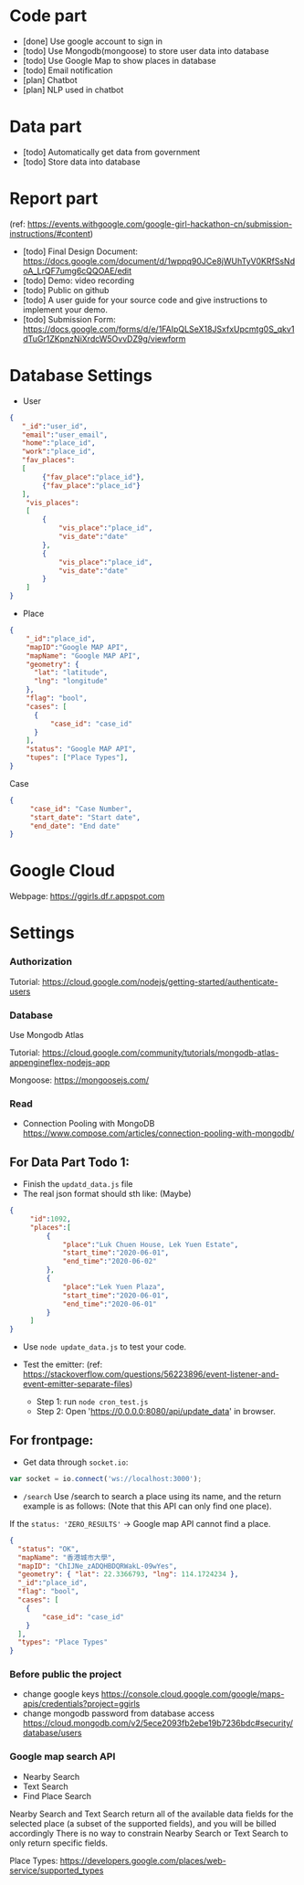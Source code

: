# Code part
+ [done] Use google account to sign in
+ [todo] Use Mongodb(mongoose) to store user data into database
+ [todo] Use Google Map to show places in database
+ [todo] Email notification
+ [plan] Chatbot
+ [plan] NLP used in chatbot

# Data part
+ [todo] Automatically get data from government 
+ [todo] Store data into database

# Report part
(ref: https://events.withgoogle.com/google-girl-hackathon-cn/submission-instructions/#content)
+ [todo] Final Design Document: https://docs.google.com/document/d/1wppq90JCe8jWUhTyV0KRfSsNdoA_LrQF7umg6cQQOAE/edit
+ [todo] Demo: video recording
+ [todo] Public on github
+ [todo] A user guide for your source code and give instructions to implement your demo.
+ [todo] Submission Form: https://docs.google.com/forms/d/e/1FAIpQLSeX18JSxfxUpcmtg0S_qkv1dTuGr1ZKpnzNiXrdcW5OvvDZ9g/viewform

# Database Settings

+ User

```json
{
   "_id":"user_id",
   "email":"user_email",
   "home":"place_id",
   "work":"place_id",
   "fav_places":
   [
        {"fav_place":"place_id"},
        {"fav_place":"place_id"}
   ],
    "vis_places":
    [
        {
            "vis_place":"place_id",
            "vis_date":"date"
        },
        {
            "vis_place":"place_id",
            "vis_date":"date"
        }
    ]
}
```
+ Place
```json
{
    "_id":"place_id",
    "mapID":"Google MAP API", 
    "mapName": "Google MAP API",
    "geometry": {
      "lat": "latitude",
      "lng": "longitude"
    },
    "flag": "bool",
    "cases": [
      {
          "case_id": "case_id"
      }
    ],
    "status": "Google MAP API",
    "tupes": ["Place Types"],
}    
```
Case
```json
{
     "case_id": "Case Number",
     "start_date": "Start date",
     "end_date": "End date" 
}
```

# Google Cloud
Webpage: https://ggirls.df.r.appspot.com

# Settings

### Authorization 
Tutorial:
https://cloud.google.com/nodejs/getting-started/authenticate-users

### Database
Use Mongodb Atlas

Tutorial:
https://cloud.google.com/community/tutorials/mongodb-atlas-appengineflex-nodejs-app

Mongoose: https://mongoosejs.com/

### Read
+ Connection Pooling with MongoDB
https://www.compose.com/articles/connection-pooling-with-mongodb/

## For Data Part Todo 1:
+ Finish the `updatd_data.js` file
+ The real json format should sth like: (Maybe)

```json
{
     "id":1092,
     "places":[
         {
             "place":"Luk Chuen House, Lek Yuen Estate",
             "start_time":"2020-06-01",
             "end_time":"2020-06-02"
         },
         {
             "place":"Lek Yuen Plaza",
             "start_time":"2020-06-01",
             "end_time":"2020-06-01"
         }
     ]
}
```
+ Use `node update_data.js` to test your code.

+ Test the emitter: (ref: https://stackoverflow.com/questions/56223896/event-listener-and-event-emitter-separate-files)

    -  Step 1: run `node cron_test.js`
    -  Step 2: Open 'https://0.0.0.0:8080/api/update_data' in browser.
    
## For frontpage:
+ Get data through `socket.io`:
```js
var socket = io.connect('ws://localhost:3000');
```
+ `/search` 
Use /search to search a place using its name, and the return example is as follows:
(Note that this API can only find one place).

If the `status: 'ZERO_RESULTS'` -> Google map API cannot find a place.

```json
{
  "status": "OK",
  "mapName": "香港城市大學",
  "mapID": "ChIJNe_zADQHBDQRWakL-09wYes",
  "geometry": { "lat": 22.3366793, "lng": 114.1724234 },
  "_id":"place_id",
  "flag": "bool",
  "cases": [
    {
        "case_id": "case_id"
    }
  ],
  "types": "Place Types"
}
```

### Before public the project
+ change google keys
https://console.cloud.google.com/google/maps-apis/credentials?project=ggirls
+ change mongodb password from database access
https://cloud.mongodb.com/v2/5ece2093fb2ebe19b7236bdc#security/database/users





### Google map search API

+ Nearby Search
+ Text Search
+ Find Place Search

Nearby Search and Text Search return all of the available data fields for the selected place 
(a subset of the supported fields), and you will be billed accordingly There is no way to constrain 
Nearby Search or Text Search to only return specific fields.

Place Types: https://developers.google.com/places/web-service/supported_types